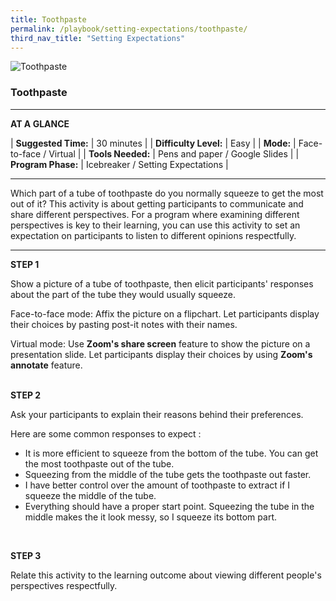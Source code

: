 ```yaml
---
title: Toothpaste
permalink: /playbook/setting-expectations/toothpaste/
third_nav_title: "Setting Expectations"
---
```

![Toothpaste](/images/organic-toothpaste-tube-and-bamboo-toothbrush-on-fresh-green-4465829.jpg)
### Toothpaste 

---

**AT A GLANCE**  

| **Suggested Time:**   | 30 minutes                        |
| **Difficulty Level:** | Easy                              |
| **Mode:**             | Face-to-face / Virtual            |
| **Tools Needed:**     | Pens and paper / Google Slides    |
| **Program Phase:**    | Icebreaker / Setting Expectations |

---

Which part of a tube of toothpaste do you normally squeeze to get the most out of it? This activity is about getting participants to communicate and share different perspectives. For a program where examining different perspectives is key to their learning, you can use this activity to set an expectation on participants to listen to different opinions respectfully.    

---

**STEP 1**  

Show a picture of a tube of toothpaste, then elicit participants' responses about the part of the tube they would usually squeeze.  

Face-to-face mode: Affix the picture on a flipchart. Let participants display their choices by pasting post-it notes with their names.  

Virtual mode: Use **Zoom's share screen** feature to show the picture on a presentation slide. Let participants display their choices by using **Zoom's annotate** feature.  
<br/>  

**STEP 2**  

Ask your participants to explain their reasons behind their preferences.  

Here are some common responses to expect :
* It is more efficient to squeeze from the bottom of the tube. You can get the most toothpaste out of the tube.
* Squeezing from the middle of the tube gets the toothpaste out faster.
* I have better control over the amount of toothpaste to extract if I squeeze the middle of the tube.
* Everything should have a proper start point. Squeezing the tube in the middle makes the it look messy, so I squeeze its bottom part.  
<br/>

**STEP 3**  

Relate this activity to the learning outcome about viewing different people's perspectives respectfully.  
